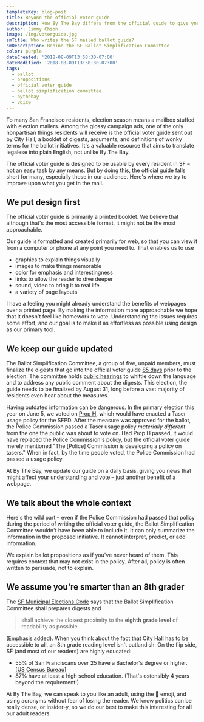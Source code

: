 ```yaml
---
templateKey: blog-post
title: Beyond the official voter guide
description: How By The Bay differs from the official guide to give you more
author: Jimmy Chion
image: /img/voterguide.jpg
smTitle: Who writes the SF mailed ballot guide?
smDescription: Behind the SF Ballot Simplification Committee
color: purple
dateCreated: '2018-08-09T13:58:30-07:00'
dateModified: '2018-08-09T13:58:30-07:00'
tags:
  - ballot
  - propositions
  - official voter guide
  - ballot simplification committee
  - bythebay
  - voice
---
```

To many San Francisco residents, election season means a mailbox stuffed with election mailers. Among the glossy campaign ads, one of the only nonpartisan things residents will receive is the official voter guide sent out by City Hall, a booklet of digests, arguments, and definitions of wonky terms for the ballot initiatives. It's a valuable resource that aims to translate legalese into plain English, not unlike By The Bay.

The official voter guide is designed to be usable by every resident in SF – not an easy task by any means. But by doing this, the official guide falls short for many, especially those in our audience. Here's where we try to improve upon what you get in the mail.

## We put design first

The official voter guide is primarily a printed booklet. We believe that although that's the most accessible format, it might not be the most approachable.

Our guide is formatted and created primarily for web, so that you can view it from a computer or phone at any point you need to. That enables us to use
* graphics to explain things visually
* images to make things memorable
* color for emphasis and interestingness
* links to allow the reader to dive deeper
* sound, video to bring it to real life
* a variety of page layouts

I have a feeling you might already understand the benefits of webpages over a printed page. By making the information more approachable we hope that it doesn't feel like homework to vote. Understanding the issues requires some effort, and our goal is to make it as effortless as possible using design as our primary tool.

## We keep our guide updated

The Ballot Simplification Committee, a group of five, unpaid members, must finalize the digests that go into the official voter guide [85 days](http://zesty.ca/vstf/sfmec.html#s535) prior to the election. The committee holds [public hearings](https://sfelections.sfgov.org/ballot-simplification-committee-information-%E2%80%93-november-6-2018-consolidated-general-election) to whittle down the language and to address any public comment about the digests. This election, the guide needs to be finalized by August 31, long before a vast majority of residents even hear about the measures.

Having outdated information can be dangerous. In the primary election this year on June 5, we voted on [Prop H](https://archives.bythebay.cool/election/sf-prop-h), which would have enacted a Taser usage policy for the SFPD. After the measure was approved for the ballot, the Police Commission passed a Taser usage policy _materially different_ from the one the public was about to vote on. Had Prop H passed, it would have replaced the Police Commission's policy, but the official voter guide merely mentioned "The [Police] Commission is developing a pol­icy on tasers." When in fact, by the time people voted, the Police Commission had passed a usage policy.

At By The Bay, we update our guide on a daily basis, giving you news that might affect your understanding and vote – just another benefit of a webpage.

## We talk about the whole context

Here's the wild part – even if the Police Commission had passed that policy during the period of writing the official voter guide, the Ballot Simplification Committee wouldn't have been able to include it. It can only summarize the information in the proposed initiative. It cannot interpret, predict, or add information.

We explain ballot propositions as if you've never heard of them. This requires context that may not exist in the policy. After all, policy is often written to persuade, not to explain.

## We assume you're smarter than an 8th grader

The [SF Municipal Elections Code](http://zesty.ca/vstf/sfmec.html#s515) says that the Ballot Simplification Committee shall prepares digests and

> shall achieve the closest proximity to the **eighth grade level** of readability as possible.

(Emphasis added). When you think about the fact that City Hall has to be accessible to all, an 8th grade reading level isn't outlandish. On the flip side, SF (and most of our readers) are highly educated:
* 55% of San Franciscans over 25 have a Bachelor's degree or higher. [[US Census Bureau]](https://www.census.gov/quickfacts/fact/table/sanfranciscocountycalifornia/PST045217)
* 87% have at least a high school education. (That's ostensibly 4 years beyond the requirement!)

At By The Bay, we can speak to you like an adult, using the 🍆 emoji, and using acronyms without fear of losing the reader. We know politics can be really dense, or insider-y, so we do our best to make this interesting for all our adult readers.
